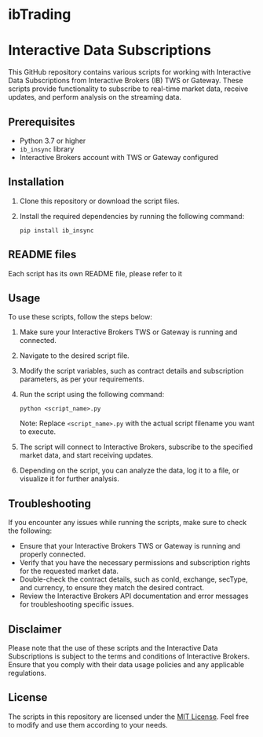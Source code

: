 # ibTrading

# Interactive Data Subscriptions

This GitHub repository contains various scripts for working with Interactive Data Subscriptions from Interactive Brokers (IB) TWS or Gateway. These scripts provide functionality to subscribe to real-time market data, receive updates, and perform analysis on the streaming data.

## Prerequisites

- Python 3.7 or higher
- `ib_insync` library
- Interactive Brokers account with TWS or Gateway configured

## Installation

1. Clone this repository or download the script files.
2. Install the required dependencies by running the following command:

   ```
   pip install ib_insync
   ```

## README files
Each script has its own README file, please refer to it


## Usage

To use these scripts, follow the steps below:

1. Make sure your Interactive Brokers TWS or Gateway is running and connected.
2. Navigate to the desired script file.
3. Modify the script variables, such as contract details and subscription parameters, as per your requirements.
4. Run the script using the following command:

   ```
   python <script_name>.py
   ```

   Note: Replace `<script_name>.py` with the actual script filename you want to execute.

5. The script will connect to Interactive Brokers, subscribe to the specified market data, and start receiving updates.
6. Depending on the script, you can analyze the data, log it to a file, or visualize it for further analysis.

## Troubleshooting

If you encounter any issues while running the scripts, make sure to check the following:

- Ensure that your Interactive Brokers TWS or Gateway is running and properly connected.
- Verify that you have the necessary permissions and subscription rights for the requested market data.
- Double-check the contract details, such as conId, exchange, secType, and currency, to ensure they match the desired contract.
- Review the Interactive Brokers API documentation and error messages for troubleshooting specific issues.

## Disclaimer

Please note that the use of these scripts and the Interactive Data Subscriptions is subject to the terms and conditions of Interactive Brokers. Ensure that you comply with their data usage policies and any applicable regulations.

## License

The scripts in this repository are licensed under the [MIT License](LICENSE). Feel free to modify and use them according to your needs.
